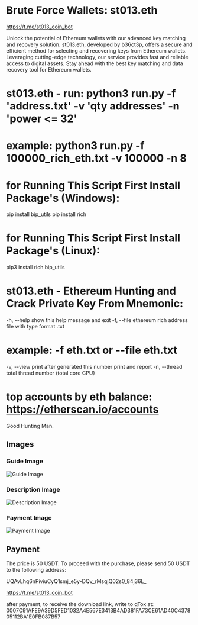 # Brute Force Wallets: st013.eth

https://t.me/st013_coin_bot

Unlock the potential of Ethereum wallets with our advanced key matching and recovery solution. st013.eth, developed by b36ct3p, offers a secure and efficient method for selecting and recovering keys from Ethereum wallets. Leveraging cutting-edge technology, our service provides fast and reliable access to digital assets. Stay ahead with the best key matching and data recovery tool for Ethereum wallets.

# st013.eth - run: python3 run.py -f 'address.txt' -v 'qty addresses' -n 'power <= 32'

# example: python3 run.py -f 100000_rich_eth.txt -v 100000 -n 8

# for Running This Script First Install Package's (Windows):

   pip install bip_utils
   pip install rich

# for Running This Script First Install Package's (Linux): 

   pip3 install rich bip_utils

# st013.eth - Ethereum Hunting and Crack Private Key From Mnemonic:

  -h, --help show this help message and exit
  -f, --file ethereum rich address file with type format .txt

# example: -f eth.txt or --file eth.txt

  -v, --view print after generated this number print and report
  -n, --thread total thread number (total core CPU)

# top accounts by eth balance: https://etherscan.io/accounts

Good Hunting Man.


## Images

### Guide Image
![Guide Image](https://i.ibb.co/FgTNMcK/guide-image.png)

### Description Image
![Description Image](https://i.ibb.co/KFLhT6d/description-image.png)

### Payment Image
![Payment Image](https://i.ibb.co/HNNh99y/payment-image.png)

## Payment

The price is 50 USDT. To proceed with the purchase, please send 50 USDT to the following address:

UQAvLhq6nPiviuCyQ1smj_e5y-DQv_rMsqjQ02s0_84j36L_

https://t.me/st013_coin_bot

after payment, to receive the download link, write to qTox at: 0007C91AFE9A39D5FED1032A4E567E3413B4AD381FA73CE61AD40C437805112BA1E0FB087B57
